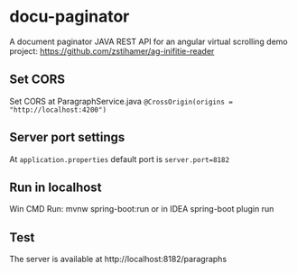 # docu-paginator
A document paginator JAVA REST API for an angular virtual scrolling demo project: https://github.com/zstihamer/ag-inifitie-reader

## Set CORS 
Set CORS at ParagraphService.java 
`@CrossOrigin(origins = "http://localhost:4200")`
 
## Server port settings
At  `application.properties` default port is `server.port=8182`

## Run in localhost
Win CMD 
Run: mvnw spring-boot:run or in IDEA spring-boot plugin run

## Test
The server is available at http://localhost:8182/paragraphs
